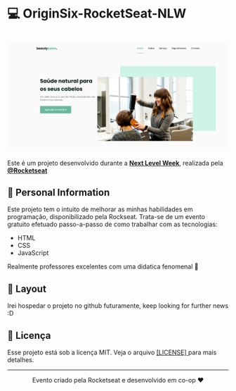 # 💻 OriginSix-RocketSeat-NLW

<h1 align="center">
  <img alt="beautysalon" title="beautysalon" src="https://github.com/gustavodev1998/OriginSix-RocketSeat/blob/main/assets/fonts/fotos/beautySaloon_Homepage.png" width="620px" />
</h1>

Este é um projeto desenvolvido durante a **[Next Level Week](https://nextlevelweek.com/)**, realizada pela **[@Rocketseat](https://github.com/Rocketseat)** 

## 🚀 Personal Information

Este projeto tem o intuito de melhorar as minhas habilidades em programação, disponibilizado pela Rockseat. Trata-se de um evento gratuito efetuado passo-a-passo de como trabalhar com as tecnologias:
- HTML
- CSS
- JavaScript

Realmente professores excelentes com uma didatica fenomenal 💜 

## 🔖 Layout
Irei hospedar o projeto no github futuramente, keep looking for further news :D

## :memo: Licença

Esse projeto está sob a licença MIT. Veja o arquivo 
<a href="https://github.com/gustavodev1998/OriginSix-RocketSeat/blob/main/LICENSE">[LICENSE] </a> para mais detalhes.

---

<p align="center"> Evento criado pela Rocketseat e desenvolvido em co-op ♥ </span>
